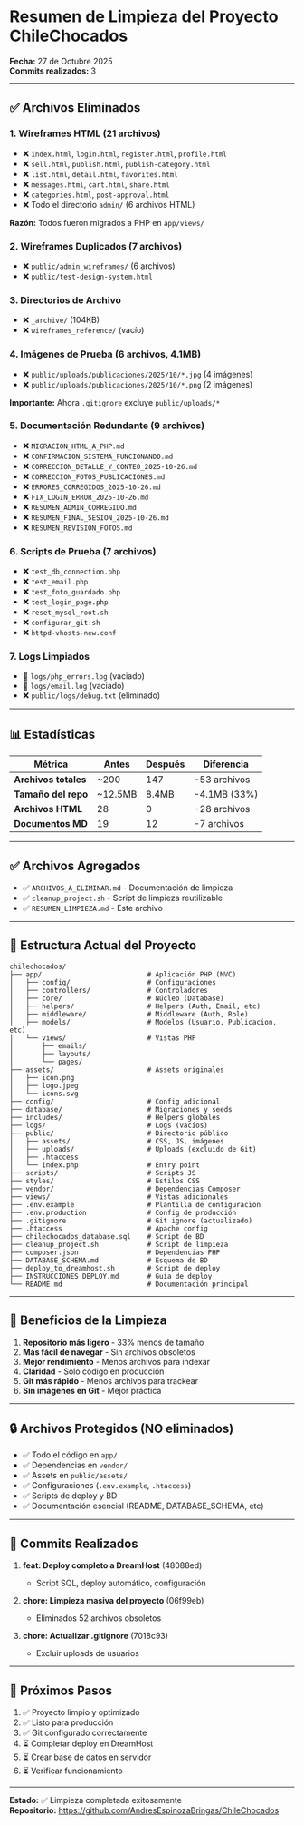 # Resumen de Limpieza del Proyecto ChileChocados

**Fecha:** 27 de Octubre 2025  
**Commits realizados:** 3

---

## ✅ Archivos Eliminados

### 1. Wireframes HTML (21 archivos)
- ❌ `index.html`, `login.html`, `register.html`, `profile.html`
- ❌ `sell.html`, `publish.html`, `publish-category.html`
- ❌ `list.html`, `detail.html`, `favorites.html`
- ❌ `messages.html`, `cart.html`, `share.html`
- ❌ `categories.html`, `post-approval.html`
- ❌ Todo el directorio `admin/` (6 archivos HTML)

**Razón:** Todos fueron migrados a PHP en `app/views/`

### 2. Wireframes Duplicados (7 archivos)
- ❌ `public/admin_wireframes/` (6 archivos)
- ❌ `public/test-design-system.html`

### 3. Directorios de Archivo
- ❌ `_archive/` (104KB)
- ❌ `wireframes_reference/` (vacío)

### 4. Imágenes de Prueba (6 archivos, 4.1MB)
- ❌ `public/uploads/publicaciones/2025/10/*.jpg` (4 imágenes)
- ❌ `public/uploads/publicaciones/2025/10/*.png` (2 imágenes)

**Importante:** Ahora `.gitignore` excluye `public/uploads/*`

### 5. Documentación Redundante (9 archivos)
- ❌ `MIGRACION_HTML_A_PHP.md`
- ❌ `CONFIRMACION_SISTEMA_FUNCIONANDO.md`
- ❌ `CORRECCION_DETALLE_Y_CONTEO_2025-10-26.md`
- ❌ `CORRECCION_FOTOS_PUBLICACIONES.md`
- ❌ `ERRORES_CORREGIDOS_2025-10-26.md`
- ❌ `FIX_LOGIN_ERROR_2025-10-26.md`
- ❌ `RESUMEN_ADMIN_CORREGIDO.md`
- ❌ `RESUMEN_FINAL_SESION_2025-10-26.md`
- ❌ `RESUMEN_REVISION_FOTOS.md`

### 6. Scripts de Prueba (7 archivos)
- ❌ `test_db_connection.php`
- ❌ `test_email.php`
- ❌ `test_foto_guardado.php`
- ❌ `test_login_page.php`
- ❌ `reset_mysql_root.sh`
- ❌ `configurar_git.sh`
- ❌ `httpd-vhosts-new.conf`

### 7. Logs Limpiados
- 🔄 `logs/php_errors.log` (vaciado)
- 🔄 `logs/email.log` (vaciado)
- ❌ `public/logs/debug.txt` (eliminado)

---

## 📊 Estadísticas

| Métrica | Antes | Después | Diferencia |
|---------|-------|---------|------------|
| **Archivos totales** | ~200 | 147 | -53 archivos |
| **Tamaño del repo** | ~12.5MB | 8.4MB | -4.1MB (33%) |
| **Archivos HTML** | 28 | 0 | -28 archivos |
| **Documentos MD** | 19 | 12 | -7 archivos |

---

## ✅ Archivos Agregados

- ✅ `ARCHIVOS_A_ELIMINAR.md` - Documentación de limpieza
- ✅ `cleanup_project.sh` - Script de limpieza reutilizable
- ✅ `RESUMEN_LIMPIEZA.md` - Este archivo

---

## 📁 Estructura Actual del Proyecto

```
chilechocados/
├── app/                          # Aplicación PHP (MVC)
│   ├── config/                   # Configuraciones
│   ├── controllers/              # Controladores
│   ├── core/                     # Núcleo (Database)
│   ├── helpers/                  # Helpers (Auth, Email, etc)
│   ├── middleware/               # Middleware (Auth, Role)
│   ├── models/                   # Modelos (Usuario, Publicacion, etc)
│   └── views/                    # Vistas PHP
│       ├── emails/
│       ├── layouts/
│       └── pages/
├── assets/                       # Assets originales
│   ├── icon.png
│   ├── logo.jpeg
│   └── icons.svg
├── config/                       # Config adicional
├── database/                     # Migraciones y seeds
├── includes/                     # Helpers globales
├── logs/                         # Logs (vacíos)
├── public/                       # Directorio público
│   ├── assets/                   # CSS, JS, imágenes
│   ├── uploads/                  # Uploads (excluido de Git)
│   ├── .htaccess
│   └── index.php                 # Entry point
├── scripts/                      # Scripts JS
├── styles/                       # Estilos CSS
├── vendor/                       # Dependencias Composer
├── views/                        # Vistas adicionales
├── .env.example                  # Plantilla de configuración
├── .env.production               # Config de producción
├── .gitignore                    # Git ignore (actualizado)
├── .htaccess                     # Apache config
├── chilechocados_database.sql    # Script de BD
├── cleanup_project.sh            # Script de limpieza
├── composer.json                 # Dependencias PHP
├── DATABASE_SCHEMA.md            # Esquema de BD
├── deploy_to_dreamhost.sh        # Script de deploy
├── INSTRUCCIONES_DEPLOY.md       # Guía de deploy
└── README.md                     # Documentación principal
```

---

## 🎯 Beneficios de la Limpieza

1. **Repositorio más ligero** - 33% menos de tamaño
2. **Más fácil de navegar** - Sin archivos obsoletos
3. **Mejor rendimiento** - Menos archivos para indexar
4. **Claridad** - Solo código en producción
5. **Git más rápido** - Menos archivos para trackear
6. **Sin imágenes en Git** - Mejor práctica

---

## 🔒 Archivos Protegidos (NO eliminados)

- ✅ Todo el código en `app/`
- ✅ Dependencias en `vendor/`
- ✅ Assets en `public/assets/`
- ✅ Configuraciones (`.env.example`, `.htaccess`)
- ✅ Scripts de deploy y BD
- ✅ Documentación esencial (README, DATABASE_SCHEMA, etc)

---

## 📝 Commits Realizados

1. **feat: Deploy completo a DreamHost** (48088ed)
   - Script SQL, deploy automático, configuración

2. **chore: Limpieza masiva del proyecto** (06f99eb)
   - Eliminados 52 archivos obsoletos

3. **chore: Actualizar .gitignore** (7018c93)
   - Excluir uploads de usuarios

---

## 🚀 Próximos Pasos

1. ✅ Proyecto limpio y optimizado
2. ✅ Listo para producción
3. ✅ Git configurado correctamente
4. ⏳ Completar deploy en DreamHost
5. ⏳ Crear base de datos en servidor
6. ⏳ Verificar funcionamiento

---

**Estado:** ✅ Limpieza completada exitosamente  
**Repositorio:** https://github.com/AndresEspinozaBringas/ChileChocados
